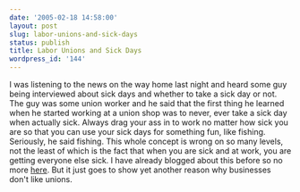 ```yaml
---
date: '2005-02-18 14:58:00'
layout: post
slug: labor-unions-and-sick-days
status: publish
title: Labor Unions and Sick Days
wordpress_id: '144'
---
```


I was listening to the news on the way home last night and heard some guy being interviewed about sick days and whether to take a sick day or not. The guy was some union worker and he said that the first thing he learned when he started working at a union shop was to never, ever take a sick day when actually sick. Always drag your ass in to work no matter how sick you are so that you can use your sick days for something fun, like fishing. Seriously, he said fishing. This whole concept is wrong on so many levels, not the least of which is the fact that when you are sick and at work, you are getting everyone else sick. I have already blogged about this before so no more [here](http://www.forkbender.com/content/8b334e87812c4e7c9d65ea78f314a4e3.htm). But it just goes to show yet another reason why businesses don't like unions.

